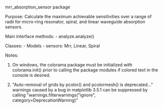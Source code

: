 mrr_absorption_sensor package

Purpose:
    Calculate the maximum achievable sensitivities over a range of radii for micro-ring
    resonator, spiral, and linear waveguide absorption sensors.

Main interface methods:
    - analyze.analyze()

Classes:
    - Models
    - sensors: Mrr, Linear, Spiral

Notes:
   1) On windows, the colorama package must be initialized with colorama.init()
      prior to calling the package modules if colored text in the console is desired.

   2) "Auto-removal of grids by pcolor() and pcolormesh() is deprecated..."
      warnings caused by a bug in matplotlib 3.5.1 can be suppressed
      by calling "warnings.filterwarnings("ignore", category=DeprecationWarning)"
